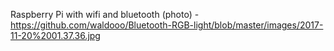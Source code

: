 Raspberry Pi with wifi and bluetooth (photo) - https://github.com/waldooo/Bluetooth-RGB-light/blob/master/images/2017-11-20%2001.37.36.jpg
